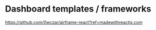 # Dashboard templates / frameworks

https://github.com/0wczar/airframe-react?ref=madewithreactjs.com
